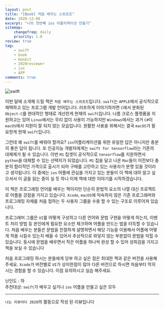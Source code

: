 ```yaml
---
layout: post
title: "[Book] 처음 배우는 스위프트"
date: 2020-12-08
excerpt: "나의 첫번쨰 ios 어플리케이션 만들기"
sitemap:
    changefreq: daily
    priority: 1.0
review: true
tag:
    - swift
    - book
    - Hanbit
    - 2020reviewer
    - ios
    - APP
comments: true
---
```


![swift](https://sihan-son.github.io/public/book/hanbit/swift.jfif)

이번 달에 소개해 드릴 책은 `처음 배우는 스위프트`입니다. `swift`는 `APPLE`에서 공식적으로 채택하고 있는 프로그램 개발 언어입니다. 러프하게 이야기하자면 `C`에서 분화된 `Object-C`를 현대적인 형태로 개선한게 현재의 `swift`입니다. 나름 크로스 플랫폼을 지원하고는 있어 `Linux`에서는 무리 없이 사용이 가능하지만 `Windows`에서는 과거 `C#`이 `macOS`에서 지원이 잘 되지 않는 모습입니다. 원활한 사용을 위해서는 결국 `macOS`가 필요한게 현재 `swift`입니다.

그런데 왜 `swift`를 배워야 할까요? `ios`어플리케이션를 위한 유일한 답은 아니지만 충분히 좋은 답이 됩니다. 또 인공지능 개발자에게는 `swift for tensorflow`라는 기존의 대체제가 될 수 있습니다. 이번 `M1` 칩셋이 공식적으로 `tensorflow`를 지원하면서 `python`을 대체할 수 있는 선택지가 되었습니다. `M1` 칩을 달고 나온 `Mac`들이 이전보다 충분히 합리적인 가격으로 출시가 되어 구매를 고민하고 있는 사용자가 분명 있을 것이라고 생각됩니다. 이 중에는 `ios` 어플에 관심을 가지고 있는 분들이 이 책에 대하 알고 싶으셔서 이 글을 읽는 중이 실 듯 하니 이제 책에 대한 이야기를 시작하겠습니다.

이 책은 프로그래밍 언어를 배우는 책이지만 단순히 문법적 요소의 나열 대신 프로젝트로 어플을 강점을 가지고 있습니다. `Xcode`, `macOS`에 익숙하지 않은 기존 프로그래머와 프로그래밍 자체를 처음 접하는 두 사용자 그룹을 수용 할 수 있는 구조로 이루어져 있습니다.

프로그래머 그룹은 `UI`를 어떻게 구성하고 다른 언어와 문법 구현을 어떻게 하는지, 이벤트 처리 방법 등 본인에게 필요한 요소만 체크하며 어플을 만드는 법을 터득할 수 있습니다. 처음 배우는 분들은 문법을 친절하게 설명하면서 해당 기능을 이용해서 어플에 어떻게 적용 시킬수 있는지 배울 수 있어서 추상적으로 와닿지 않는 부분없이
문법을 익힐 수 있습니다. 동시에 문법을 배우면서 작은 어플을 하나씩 완성 할 수 있어 성취감을 가지고 책을 보실 수 있습니다

처음 프로그래밍 하시는 분들에게 당부 하고 싶은 점은 최대한 책과 같은 버전을 사용해 주세요. `Xcode`가 버전별로 `UI`가 상이한점이 많아 다른 버전으로 하시면 처음부터 막히시는 경험을 할 수 있습니다. 이점 유의하시고 실습 해주세요.

난인도 : 하  
추천대상: `swift`가 배우고 싶거나 `ios` 어플을 만들고 싶은 모두

---

`나는 리뷰어다 2020`의 활동으로 작성 된 리뷰입니다

